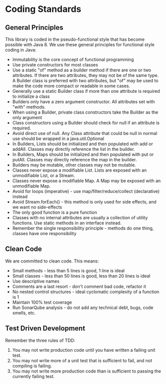 # Coding Standards

## General Principles

This library is coded in the pseudo-functional style that has become possible with Java 8. We use
these general principles for functional style coding in Java:

- Immutability is the core concept of functional programming
- Use private constructors for most classes
- Use a static "of" method as a builder method if there are one or two attributes. If there are two attributes,
  they may not be of the same type.  A Builder class is preferred with two attributes, but "of" may be used to make
  the code more compact or readable in some cases.
- Generally use a static Builder class if more than one attribute is required to initialize a class
- Builders only have a zero argument constructor.  All attributes set with "with" methods.
- When using a Builder, private class constructors take the Builder as the only argument
- Class constructors using a Builder should check for null if an attribute is required.
- Avoid direct use of null. Any Class attribute that could be null in normal use should be wrapped in a
  java.util.Optional
- In Builders, Lists should be initialized and then populated with add or addAll.  Classes
  may directly reference the list in the builder.
- In Builders, Maps should be initialized and then populated with put or putAll.  Classes
  may directly reference the map in the builder.
- Builders may be mutable, other classes may not be mutable.
- Classes never expose a modifiable List. Lists are exposed with an unmodifiable List, or a Stream.
- Classes never expose a modifiable Map. A Map may be exposed with an unmodifiable Map.
- Avoid for loops (imperative) - use map/filter/reduce/collect (declarative) instead
- Avoid Stream.forEach() - this method is only used for side effects, and we want no side-effects
- The only good function is a pure function
- Classes with no internal attributes are usually a collection of utility functions. Use static methods in an
  interface instead.
- Remember the single responsibility principle - methods do one thing, classes have one responsibility

## Clean Code

We are committed to clean code.  This means:

- Small methods - less than 5 lines is good, 1 line is ideal 
- Small classes - less than 50 lines is good, less than 20 lines is ideal
- Use descriptive names
- Comments are a last resort - don't comment bad code, refactor it
- No nested control structures - ideal cyclomatic complexity of a function is 1
- Maintain 100% test coverage
- Run SonarQube analysis - do not add any technical debt, bugs, code smells, etc.

## Test Driven Development

Remember the three rules of TDD:

1. You may not write production code until you have written a failing unit test.
2. You may not write more of a unit test that is sufficient to fail, and not compiling is failing. 
3. You may not write more production code than is sufficient to passing the currently failing test.


